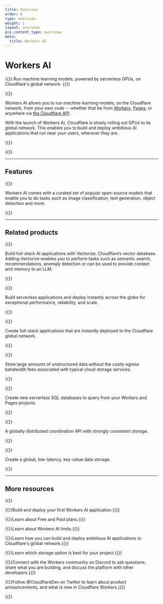 ```yaml
---
title: Overview
order: 0
type: overview
weight: 1
layout: overview
pcx_content_type: overview
meta:
  title: Workers AI
---
```


# Workers AI

{{<description>}}
Run machine learning models, powered by serverless GPUs, on Cloudflare's global network.
{{</description>}}

{{<plan type="workers_all">}}

Workers AI allows you to run machine learning models, on the Cloudflare network, from your own code -- whether that be from [Workers](/workers/), [Pages](/pages/), or anywhere via [the Cloudflare API](/api/operations/workers-ai-post-run-model).

With the launch of Workers AI, Cloudflare is slowly rolling out GPUs to its global network. This enables you to build and deploy ambitious AI applications that run near your users, wherever they are.

{{<render file="_billing-announcement.md">}}

{{<render file="_file_issues.md">}}

---
## Features

{{<feature header="Models" href="/workers-ai/models/" cta="Browse models">}}

Workers AI comes with a curated set of popular open-source models that enable you to do tasks such as image classification, text generation, object detection and more.

{{</feature>}}

---

## Related products

{{<related header="Vectorize" href="/vectorize/" product="vectorize">}}

Build full-stack AI applications with Vectorize, Cloudflare’s vector database. Adding Vectorize enables you to perform tasks such as semantic search, recommendations, anomaly detection or can be used to provide context and memory to an LLM.

{{</related>}}

{{<related header="Workers" href="/workers/" product="workers">}}

Build serverless applications and deploy instantly across the globe for exceptional performance, reliability, and scale.

{{</related>}}

{{<related header="Pages" href="/pages/" product="pages">}}

Create full-stack applications that are instantly deployed to the Cloudflare global network.

{{</related>}}

{{<related header="R2" href="/r2/" product="r2">}}

Store large amounts of unstructured data without the costly egress bandwidth fees associated with typical cloud storage services.

{{</related>}}

{{<related header="D1" href="/d1/" product="d1">}}

Create new serverless SQL databases to query from your Workers and Pages projects.

{{</related>}}

{{<related header="Durable Objects" href="/durable-objects/" product="durable-objects">}}

A globally distributed coordination API with strongly consistent storage.

{{</related>}}

{{<related header="KV" href="/kv/" product="kv">}}

Create a global, low-latency, key-value data storage.

{{</related>}}

---

## More resources

{{<resource-group>}}

{{<resource header="Get started" href="/workers-ai/get-started/workers-wrangler/" icon="learning-center-book">}}Build and deploy your first Workers AI application.{{</resource>}}

{{<resource header="Plans" href="/workers-ai/platform/pricing/" icon="price">}}Learn about Free and Paid plans.{{</resource>}}

{{<resource header="Limits" href="/workers-ai/platform/limits/" icon="documentation-clipboard">}}Learn about Workers AI limits.{{</resource>}}

{{<resource header="Use cases" href="/use-cases/ai/" icon="documentation-clipboard">}}Learn how you can build and deploy ambitious AI applications to Cloudflare's global network.{{</resource>}}

{{<resource header="Storage options" href="/workers/platform/storage-options/" icon="learning-center-book">}}Learn which storage option is best for your project.{{</resource>}}

{{<resource header="Developer Discord" href="https://discord.cloudflare.com" icon="logo-Discord">}}Connect with the Workers community on Discord to ask questions, share what you are building, and discuss the platform with other developers.{{</resource>}}

{{<resource header="@CloudflareDev" href="https://twitter.com/cloudflaredev" icon="twitter">}}Follow @CloudflareDev on Twitter to learn about product announcements, and what is new in Cloudflare Workers.{{</resource>}}

{{</resource-group>}}
